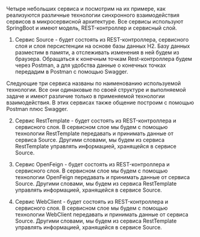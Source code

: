 Четыре небольших сервиса и посмотрим на их примере, как реализуются различные технологии синхронного взаимодействия сервисов в микросервисной архитектуре. Все сервисы используют SpringBoot и имеют модель, REST-контроллер и сервисный слой.

1. Сервис Source  - будет состоять из REST-контроллера, сервисного слоя и слоя персистенции на основе базы данных H2. Базу данных разместим в памяти, а отслеживать изменения в ней будем из браузера. Обращаться к конечным точкам Rest-контроллера будем через Postman, а для удобства данные о конечных точках передадим в Postman с помощью Swagger.

Следующие три сервиса названы по наименованию используемой технологии. Все они одинаковые по своей структуре и выполняемой задаче и имеют различие только в применяемой технологии взаимодействия. В этих сервисах также общение построим с помощью Postman плюс   Swagger.

2. Сервис RestTemplate -  будет состоять из REST-контроллера и сервисного слоя. В сервисном слое мы будем с помощью технологии RestTemplate передавать и принимать данные от сервиса Source. Другими словами, мы будем из сервиса RestTemplate управлять информацией, хранящейся в сервисе Source.

3. Сервис OpenFeign - будет состоять из REST-контроллера и сервисного слоя. В сервисном слое мы будем с помощью технологии OpenFeign передавать и принимать данные от сервиса Source. Другими словами, мы будем из сервиса RestTemplate управлять информацией, хранящейся в сервисе Source.

4. Сервис WebClient - будет состоять из REST-контроллера и сервисного слоя. В сервисном слое мы будем с помощью технологии WebClient передавать и принимать данные от сервиса Source. Другими словами, мы будем из сервиса RestTemplate управлять информацией, хранящейся в сервисе Source.